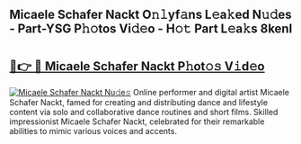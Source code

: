 ## Micaele Schafer Nackt O𝚗𝚕yf𝚊ns L𝚎a𝚔ed N𝚞𝚍es - Part-YSG P𝚑𝚘tos Vi𝚍𝚎o - H𝚘𝚝 Part L𝚎a𝚔s 8kenl

# <h2><a href="http://kf3a07.oniu.top/?m=Micaele+Schafer+Nackt">🔗👉 🔴 Micaele Schafer Nackt P𝚑ot𝚘𝚜 V𝚒d𝚎o</a></h2>

[![Micaele Schafer Nackt Nu𝚍e𝚜](https://i.imgur.com/0qMVB7G.gif)](http://kf3a07.oniu.top/?m=Micaele+Schafer+Nackt)
Online performer and digital artist Micaele Schafer Nackt, famed for creating and distributing dance and lifestyle content via solo and collaborative dance routines and short films. Skilled impressionist Micaele Schafer Nackt, celebrated for their remarkable abilities to mimic various voices and accents.  
